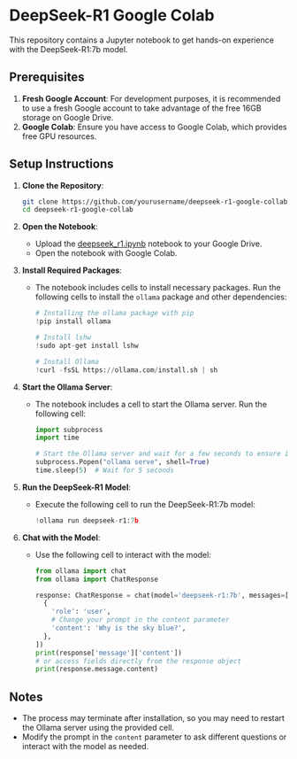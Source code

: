 # DeepSeek-R1 Google Colab

This repository contains a Jupyter notebook to get hands-on experience with the DeepSeek-R1:7b model. 

## Prerequisites

1. **Fresh Google Account**: For development purposes, it is recommended to use a fresh Google account to take advantage of the free 16GB storage on Google Drive.
2. **Google Colab**: Ensure you have access to Google Colab, which provides free GPU resources.

## Setup Instructions

1. **Clone the Repository**:
    ```sh
    git clone https://github.com/yourusername/deepseek-r1-google-collab.git
    cd deepseek-r1-google-collab
    ```

2. **Open the Notebook**:
    - Upload the [deepseek_r1.ipynb](http://_vscodecontentref_/1) notebook to your Google Drive.
    - Open the notebook with Google Colab.

3. **Install Required Packages**:
    - The notebook includes cells to install necessary packages. Run the following cells to install the `ollama` package and other dependencies:
        ```python
        # Installing the ollama package with pip
        !pip install ollama

        # Install lshw
        !sudo apt-get install lshw

        # Install Ollama
        !curl -fsSL https://ollama.com/install.sh | sh
        ```

4. **Start the Ollama Server**:
    - The notebook includes a cell to start the Ollama server. Run the following cell:
        ```python
        import subprocess
        import time

        # Start the Ollama server and wait for a few seconds to ensure it's ready
        subprocess.Popen("ollama serve", shell=True)
        time.sleep(5)  # Wait for 5 seconds
        ```

5. **Run the DeepSeek-R1 Model**:
    - Execute the following cell to run the DeepSeek-R1:7b model:
        ```python
        !ollama run deepseek-r1:7b
        ```

6. **Chat with the Model**:
    - Use the following cell to interact with the model:
        ```python
        from ollama import chat
        from ollama import ChatResponse

        response: ChatResponse = chat(model='deepseek-r1:7b', messages=[
          {
            'role': 'user',
            # Change your prompt in the content parameter
            'content': 'Why is the sky blue?',
          },
        ])
        print(response['message']['content'])
        # or access fields directly from the response object
        print(response.message.content)
        ```

## Notes

- The process may terminate after installation, so you may need to restart the Ollama server using the provided cell.
- Modify the prompt in the `content` parameter to ask different questions or interact with the model as needed.
